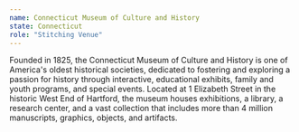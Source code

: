 ```yaml
---
name: Connecticut Museum of Culture and History 
state: Connecticut 
role: "Stitching Venue"
---
```


Founded in 1825, the Connecticut Museum of Culture and History is one of America's oldest historical societies, dedicated to fostering and exploring a passion for history through interactive, educational exhibits, family and youth programs, and special events. Located at 1 Elizabeth Street in the historic West End of Hartford, the museum houses exhibitions, a library, a research center, and a vast collection that includes more than 4 million manuscripts, graphics, objects, and artifacts. 